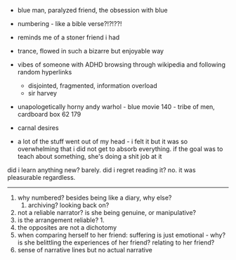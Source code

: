 - blue man, paralyzed friend, the obsession with blue
-  numbering - like a bible verse?!?!??!

- reminds me of a stoner friend i had

- trance, flowed in such a bizarre but enjoyable way

- vibes of someone with ADHD browsing through wikipedia and following random hyperlinks
	- disjointed, fragmented, information overload
	- sir harvey

- unapologetically horny
andy warhol - blue movie
140 - tribe of men, cardboard box
62
179
- carnal desires

- a lot of the stuff went out of my head - i felt it but it was so overwhelming that i did not get to absorb everything. if the goal was to teach about something, she's doing a shit job at it

did i learn anything new? barely. did i regret reading it? no. it was pleasurable regardless.

---
1. why numbered? besides being like a diary, why else?
	1. archiving? looking back on?
2. not a reliable narrator? is she being genuine, or manipulative?
3. is the arrangement reliable?
	1. 
4. the opposites are not a dichotomy
5. when comparing herself to her friend: suffering is just emotional - why? is she belittling the experiences of her friend? relating to her friend?
6. sense of narrative lines but no actual narrative